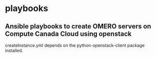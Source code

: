 # playbooks
Ansible playbooks to create OMERO servers on Compute Canada Cloud using openstack
----------
createInstance.yml depends on the python-openstack-client package installed.
